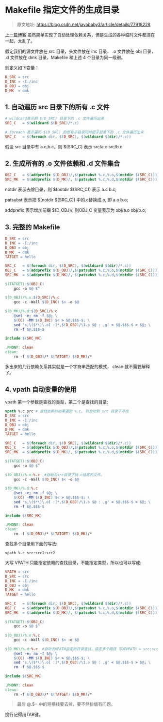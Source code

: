 # Makefile 指定文件的生成目录  

> 原文地址: https://blog.csdn.net/javababy3/article/details/77918228

[上一篇博客](https://blog.csdn.net/javababy3/article/details/77875816) 虽然简单实现了自动处理依赖关系，但是生成的各种临时文件都混在一起，太乱了。  

假定我们的源文件放在 src 目录，头文件放在 inc 目录， .o 文件放在 obj 目录， .d 文件放在 dmk 目录，Makefile 和上述 4 个目录为同一级别。  

则定义如下变量：  

```makefile
D_SRC = src
D_INC = -I./inc
D_OBJ = obj
D_MK  = dmk
```

## 1. 自动遍历 src 目录下的所有 .c 文件

```makefile
# wildcard表示把 $(D_SRC) 目录下的 .c 文件遍历出来
SRC_C   = $(wildcard $(D_SRC)/*.c)
 
# foreach 表示遍历 $(D_SRC) 的所有子目录同时把子目录下的 .c 文件遍历出来
SRC_C   = $(foreach dir, $(D_SRC), $(wildcard $(dir)/*.c))
```

假设 src 目录中有 a.c,b.c，则 $(SRC_C) 表示 src/a.c src/b.c  

## 2. 生成所有的 .o 文件依赖和 .d 文件集合 

```makefile
OBJ_C   = $(addprefix $(D_OBJ)/,$(patsubst %.c,%.o,$(notdir $(SRC_C))))
SRC_MK  = $(addprefix $(D_MK)/, $(patsubst %.c,%.d,$(notdir $(SRC_C))))
```

notdir 表示去除目录，则 $(notdir $(SRC_C)) 表示 a.c b.c;   

patsubst 表示把 $(notdir $(SRC_C)) 中的.c替换成.o, 即 a.o b.o;   

addprefix 表示增加前缀 $(D_OBJ)/, 则OBJ_C 变量表示为 obj/a.o obj/b.o;   

## 3. 完整的 Makefile     

```makefile
D_SRC = src
D_INC = -I./inc
D_OBJ = obj
D_MK  = dmk
TATGET = hello  
 
SRC_C   = $(foreach dir, $(D_SRC), $(wildcard $(dir)/*.c))
OBJ_C   = $(addprefix $(D_OBJ)/,$(patsubst %.c,%.o,$(notdir $(SRC_C))))
SRC_MK  = $(addprefix $(D_MK)/, $(patsubst %.c,%.d,$(notdir $(SRC_C))))
 
$(TATGET):$(OBJ_C)
	gcc -o $@ $^
 
$(D_OBJ)/%.o:$(D_SRC)/%.c
	gcc -c -Wall $(D_INC) $< -o $@
 
$(D_MK)/%.d:$(D_SRC)/%.c
	@set -e; rm -f $@; \
	$(CC) -MM $(D_INC) $< > $@.$$$-$; \
	sed 's,\($*\)\.o[ :]*,$(D_OBJ)/\1.o $@ : ,g' < $@.$$$-$ > $@; \
	rm -f $@.$$$-$
 
include $(SRC_MK)
 
.PHONY: clean
clean:
	rm -f $(D_OBJ)/* $(TATGET) $(D_MK)/*
```

多出来的几行依赖关系其实就是一个字符串匹配的模式， clean 就不需要解释了。

## 4. vpath 自动变量的使用

vpath 第一个参数是查找的类型，第二个是查找的目录;  

```makefile
vpath %.c src # 查找依赖时如果遇到 %.c, 则自动到 src 目录下寻找
D_SRC = src
D_INC = -I./inc
D_OBJ = obj
D_MK  = dmk
TATGET = hello
 
SRC_C   = $(foreach dir, $(D_SRC), $(wildcard $(dir)/*.c))
OBJ_C   = $(addprefix $(D_OBJ)/,$(patsubst %.c,%.o,$(notdir $(SRC_C))))
SRC_MK  = $(addprefix $(D_MK)/, $(patsubst %.c,%.d,$(notdir $(SRC_C))))
 
$(TATGET):$(OBJ_C)
	gcc -o $@ $^
 
$(D_OBJ)/%.o:%.c  #自动去src目录下找.c结尾的文件。
	gcc -c -Wall $(D_INC) $< -o $@
 
$(D_MK)/%.d:%.c
	@set -e; rm -f $@; \
	$(CC) -MM $(D_INC) $< > $@.$$$-$; \
	sed 's,\($*\)\.o[ :]*,$(D_OBJ)/\1.o $@ : ,g' < $@.$$$-$ > $@; \
	rm -f $@.$$$-$
 
include $(SRC_MK)
 
.PHONY: clean
clean:
	rm -f $(D_OBJ)/* $(TATGET) $(D_MK)/*
```

查找多个目录用下面的写法:   

    vpath %.c src:src1:src2

大写 VPATH 只能指定依赖的查找目录，不能指定类型，所以也可以写成:   

```makefile
VPATH = src
D_SRC = src
D_INC = -I./inc
D_OBJ = obj
D_MK  = dmk
TATGET = hello
 
SRC_C   = $(foreach dir, $(D_SRC), $(wildcard $(dir)/*.c))
OBJ_C   = $(addprefix $(D_OBJ)/,$(patsubst %.c,%.o,$(notdir $(SRC_C))))
SRC_MK  = $(addprefix $(D_MK)/, $(patsubst %.c,%.d,$(notdir $(SRC_C))))
 
$(TATGET):$(OBJ_C)
	gcc -o $@ $^
 
$(D_OBJ)/%.o:%.c
	gcc -c -Wall $(D_INC) $< -o $@
 
$(D_MK)/%.d:%.c  #自动去VPATH指定的目录查找，指定多个路径 写成VPATH = src:src1:src2
	@set -e; rm -f $@; \
	$(CC) -MM $(D_INC) $< > $@.$$$-$; \
	sed 's,\($*\)\.o[ :]*,$(D_OBJ)/\1.o $@ : ,g' < $@.$$$-$ > $@; \
	rm -f $@.$$$-$
 
include $(SRC_MK)
 
.PHONY: clean
clean:
	rm -f $(D_OBJ)/* $(TATGET) $(D_MK)/*
```

> 最后 $@.$$$-$ 中的短横线要去掉，要不然排版有问题。  

换行记得用TAB键。    